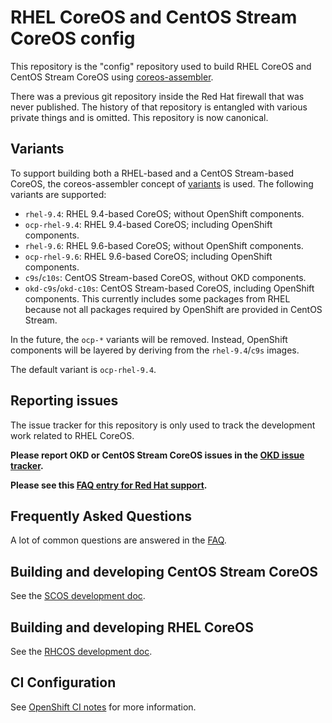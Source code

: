 # RHEL CoreOS and CentOS Stream CoreOS config

This repository is the "config" repository used to build RHEL CoreOS and CentOS
Stream CoreOS using [coreos-assembler].

There was a previous git repository inside the Red Hat firewall that was never
published. The history of that repository is entangled with various private
things and is omitted. This repository is now canonical.

## Variants

To support building both a RHEL-based and a CentOS Stream-based CoreOS, the
coreos-assembler concept of [variants] is used. The following variants are
supported:

- `rhel-9.4`: RHEL 9.4-based CoreOS; without OpenShift components.
- `ocp-rhel-9.4`: RHEL 9.4-based CoreOS; including OpenShift components.
- `rhel-9.6`: RHEL 9.6-based CoreOS; without OpenShift components.
- `ocp-rhel-9.6`: RHEL 9.6-based CoreOS; including OpenShift components.
- `c9s`/`c10s`: CentOS Stream-based CoreOS, without OKD components.
- `okd-c9s`/`okd-c10s`: CentOS Stream-based CoreOS, including OpenShift
  components. This currently includes some packages from RHEL because not all
  packages required by OpenShift are provided in CentOS Stream.

In the future, the `ocp-*` variants will be removed. Instead, OpenShift
components will be layered by deriving from the `rhel-9.4`/`c9s` images.

The default variant is `ocp-rhel-9.4`.

## Reporting issues

The issue tracker for this repository is only used to track the development
work related to RHEL CoreOS.

**Please report OKD or CentOS Stream CoreOS issues in the [OKD issue tracker].**

**Please see this [FAQ entry for Red Hat support](docs/faq.md#q-where-should-i-report-issues-with-openshift-container-platform-or-red-hat-coreos).**

## Frequently Asked Questions

A lot of common questions are answered in the [FAQ](docs/faq.md).

## Building and developing CentOS Stream CoreOS

See the [SCOS development doc](docs/development-scos.md).

## Building and developing RHEL CoreOS

See the [RHCOS development doc](docs/development-rhcos.md).

## CI Configuration

See [OpenShift CI notes](docs/openshift-ci-notes.md) for more information.

[coreos-assembler]: https://github.com/coreos/coreos-assembler/
[OKD issue tracker]: https://github.com/openshift/okd/issues
[variants]: https://github.com/coreos/coreos-assembler/blob/065cd2d20e379642cc3a69e498d20708e2243b21/src/cmd-init#L45-L48
